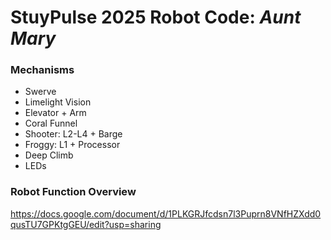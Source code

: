 # StuyPulse 2025 Robot Code: _Aunt Mary_

### Mechanisms

- Swerve
- Limelight Vision
- Elevator + Arm
- Coral Funnel
- Shooter: L2-L4 + Barge
- Froggy: L1 + Processor
- Deep Climb
- LEDs

### Robot Function Overview
https://docs.google.com/document/d/1PLKGRJfcdsn7l3Puprn8VNfHZXdd0qusTU7GPKtgGEU/edit?usp=sharing
